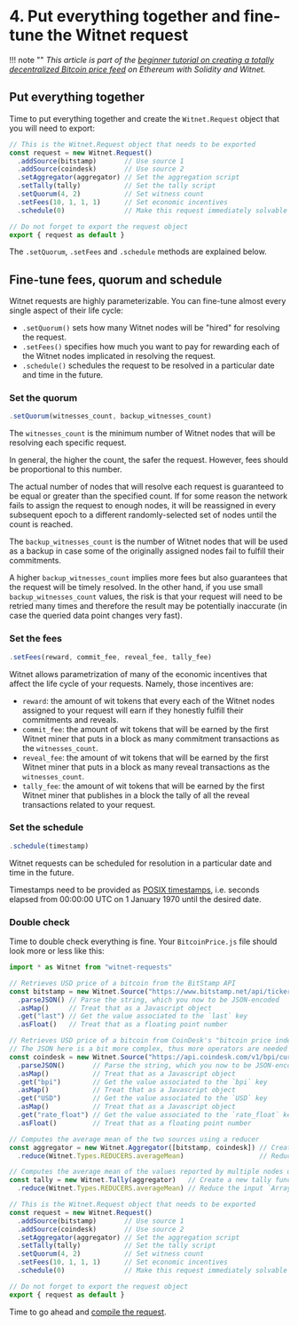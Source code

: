 # 4. Put everything together and fine-tune the Witnet request

!!! note ""
    *This article is part of the [beginner tutorial on creating a totally decentralized Bitcoin price feed][intro]
    on Ethereum with Solidity and Witnet.*

## Put everything together

Time to put everything together and create the `Witnet.Request` object
that you will need to export:

```javascript
// This is the Witnet.Request object that needs to be exported
const request = new Witnet.Request()
  .addSource(bitstamp)       // Use source 1
  .addSource(coindesk)       // Use source 2
  .setAggregator(aggregator) // Set the aggregation script
  .setTally(tally)           // Set the tally script
  .setQuorum(4, 2)           // Set witness count
  .setFees(10, 1, 1, 1)      // Set economic incentives
  .schedule(0)               // Make this request immediately solvable

// Do not forget to export the request object
export { request as default }
```

The `.setQuorum`, `.setFees` and `.schedule` methods are explained
below.

## Fine-tune fees, quorum and schedule

Witnet requests are highly parameterizable. You can fine-tune almost 
every single aspect of their life cycle:

- `.setQuorum()` sets how many Witnet nodes will be "hired" for
  resolving the request.
- `.setFees()` specifies how much you want to pay for rewarding each of
  the Witnet nodes implicated in resolving the request.
- `.schedule()` schedules the request to be resolved in a particular
  date and time in the future.
  
### Set the quorum

```javascript
.setQuorum(witnesses_count, backup_witnesses_count)
```

The `witnesses_count` is the minimum number of Witnet nodes that will be
resolving each specific request.

In general, the higher the count, the safer the request. However, fees
should be proportional to this number.

The actual number of nodes that will resolve each request is guaranteed
to be equal or greater than the specified count. If for some reason the
network fails to assign the request to enough nodes, it will be
reassigned in every subsequent epoch to a different randomly-selected
set of nodes until the count is reached.

The `backup_witnesses_count` is the number of Witnet nodes that will be
used as a backup in case some of the originally assigned nodes fail to
fulfill their commitments.

A higher `backup_witnesses_count` implies more fees but also guarantees
that the request will be timely resolved. In the other hand, if you use
small `backup_witnesses_count` values, the risk is that your request
will need to be retried many times and therefore the result may be
potentially inaccurate (in case the queried data point changes very
fast).

### Set the fees
```javascript
.setFees(reward, commit_fee, reveal_fee, tally_fee)
```

Witnet allows parametrization of many of the economic incentives that
affect the life cycle of your requests. Namely, those incentives are:

- `reward`: the amount of wit tokens that every each of the Witnet nodes
  assigned to your request will earn if they honestly fulfill their
  commitments and reveals.
- `commit_fee`: the amount of wit tokens that will be earned by the
  first Witnet miner that puts in a block as many commitment
  transactions as the `witnesses_count`.
- `reveal_fee`: the amount of wit tokens that will be earned by the
  first Witnet miner that puts in a block as many reveal transactions as
  the `witnesses_count`.
- `tally_fee`: the amount of wit tokens that will be earned by the first
  Witnet miner that publishes in a block the tally of all the reveal
  transactions related to your request.

### Set the schedule
```javascript
.schedule(timestamp)
```

Witnet requests can be scheduled for resolution in a particular date and
time in the future.

Timestamps need to be provided as [POSIX timestamps][POSIX], i.e.
seconds elapsed from 00:00:00 UTC on 1 January 1970 until the desired
date.

### Double check
Time to double check everything is fine. Your `BitcoinPrice.js` file should
look more or less like this:

```javascript
import * as Witnet from "witnet-requests"

// Retrieves USD price of a bitcoin from the BitStamp API
const bitstamp = new Witnet.Source("https://www.bitstamp.net/api/ticker/")
  .parseJSON() // Parse the string, which you now to be JSON-encoded
  .asMap()     // Treat that as a Javascript object
  .get("last") // Get the value associated to the `last` key
  .asFloat()   // Treat that as a floating point number

// Retrieves USD price of a bitcoin from CoinDesk's "bitcoin price index" API
// The JSON here is a bit more complex, thus more operators are needed
const coindesk = new Witnet.Source("https://api.coindesk.com/v1/bpi/currentprice.json")
  .parseJSON()       // Parse the string, which you now to be JSON-encoded
  .asMap()           // Treat that as a Javascript object
  .get("bpi")        // Get the value associated to the `bpi` key
  .asMap()           // Treat that as a Javascript object
  .get("USD")        // Get the value associated to the `USD` key
  .asMap()           // Treat that as a Javascript object
  .get("rate_float") // Get the value associated to the `rate_float` key
  .asFloat()         // Treat that as a floating point number

// Computes the average mean of the two sources using a reducer
const aggregator = new Witnet.Aggregator([bitstamp, coindesk]) // Create a new aggregation
  .reduce(Witnet.Types.REDUCERS.averageMean)                   // Reduce the input `Array` using the average mean

// Computes the average mean of the values reported by multiple nodes using a reducer
const tally = new Witnet.Tally(aggregator)   // Create a new tally function
  .reduce(Witnet.Types.REDUCERS.averageMean) // Reduce the input `Array` using the average mean

// This is the Witnet.Request object that needs to be exported
const request = new Witnet.Request()
  .addSource(bitstamp)       // Use source 1
  .addSource(coindesk)       // Use source 2
  .setAggregator(aggregator) // Set the aggregation script
  .setTally(tally)           // Set the tally script
  .setQuorum(4, 2)           // Set witness count
  .setFees(10, 1, 1, 1)      // Set economic incentives
  .schedule(0)               // Make this request immediately solvable

// Do not forget to export the request object
export { request as default }
```

Time to go ahead and [compile the request][next].

[intro]: /tutorials/bitcoin-price-feed/introduction
[POSIX]: https://en.wikipedia.org/wiki/Unix_time
[next]: /tutorials/bitcoin-price-feed/compiling
